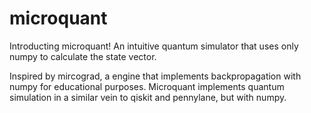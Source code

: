 # microquant

Introducting microquant! An intuitive quantum simulator that uses only numpy to calculate the state vector.

Inspired by mircograd, a engine that implements backpropagation with numpy for educational purposes. Microquant implements quantum simulation in a similar vein to qiskit and pennylane, but with numpy.


